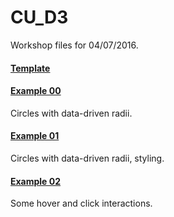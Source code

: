 # CU_D3
Workshop files for 04/07/2016.

#### [Template](https://github.com/emilyfuhrman/CU_D3/blob/master/template.zip)

#### [Example 00](https://github.com/emilyfuhrman/CU_D3/blob/master/example_00.zip)
Circles with data-driven radii.

#### [Example 01](https://github.com/emilyfuhrman/CU_D3/blob/master/example_01.zip)
Circles with data-driven radii, styling.

#### [Example 02](https://github.com/emilyfuhrman/CU_D3/blob/master/example_02.zip)
Some hover and click interactions.
